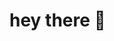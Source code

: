 # hey there 👋
<!--
**AhmedAwamleh** is a ✨ _special_ ✨ repository because its `README.md` (this file) appears on your GitHub profile.

👋 Hi, I’m Ahmed Awamleh
🌱 I’m currently learning everything
🤣 🥅 2022 Goals: Learn more about js 
👀 I’m interested in Web Programming Linkedin



<br>	
<a target="_blank" href="https://www.linkedin.com/in/ahmed-al-awamleh-135781155"><img src="https://img.shields.io/badge/-LinkedIn-0077B5?style=for-the-badge&logo=Linkedin&logoColor=white"></img></a>
&emsp;
